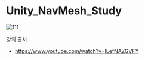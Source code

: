 # Unity_NavMesh_Study

![111](https://github.com/Gyokujin/Unity_NavMesh_Study/assets/74170514/dc34cb4e-d7ba-42c6-9b0d-26cd1ab653db)


강의 출처

- https://www.youtube.com/watch?v=ILefNAZGVFY
